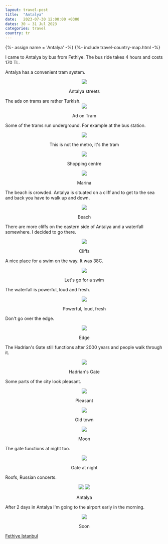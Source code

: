 ```yaml
---
layout: travel-post
title:  "Antalya"
date:   2023-07-30 12:00:00 +0300
dates: 30 – 31 Jul 2023
categories: travel
country: tr
---
```

{%- assign name = 'Antalya' -%}
{%- include travel-country-map.html -%}


I came to Antalya by bus from Fethiye. The bus ride takes 4 hours and costs 170 TL.

Antalya has a convenient tram system.
<center>
<img src="{{site.baseurl}}/assets/img/antalya/1.jpg" />
<p class="image-label">Antalya streets</p>
</center>
The ads on trams are rather Turkish.
<center>
<img src="{{site.baseurl}}/assets/img/antalya/2.jpg" />
<p class="image-label">Ad on Tram</p>
</center>

Some of the trams run underground. For example at the bus station.
<center>
<img src="{{site.baseurl}}/assets/img/antalya/3.jpg" />
<p class="image-label">This is not the metro, it's the tram</p>
</center>

<center>
<img src="{{site.baseurl}}/assets/img/antalya/4.jpg" />
<p class="image-label">Shopping centre</p>
</center>

<center>
<img src="{{site.baseurl}}/assets/img/antalya/5.jpg" />
<p class="image-label">Marina</p>
</center>

The beach is crowded. Antalya is situated on a cliff and to get to the sea and back you have to walk up and down.
<center>
<img src="{{site.baseurl}}/assets/img/antalya/6.jpg" />
<p class="image-label">Beach</p>
</center>

There are more cliffs on the eastern side of Antalya and a waterfall somewhere. I decided to go there.
<center>
<img src="{{site.baseurl}}/assets/img/antalya/7.jpg" />
<p class="image-label">Cliffs</p>
</center>

A nice place for a swim on the way. It was 38C.
<center>
<img src="{{site.baseurl}}/assets/img/antalya/7-1.jpg" />
<p class="image-label">Let's go for a swim</p>
</center>

The waterfall is powerful, loud and fresh.
<center>
<img src="{{site.baseurl}}/assets/img/antalya/8.jpg" />
<p class="image-label">Powerful, loud, fresh</p>
</center>

Don't go over the edge.
<center>
<img src="{{site.baseurl}}/assets/img/antalya/9.jpg" />
<p class="image-label">Edge</p>
</center>

The Hadrian's Gate still functions after 2000 years and people walk through it.
<center>
<img src="{{site.baseurl}}/assets/img/antalya/11.jpg" />
<p class="image-label">Hadrian's Gate</p>
</center>


Some parts of the city look pleasant.
<center>
<img src="{{site.baseurl}}/assets/img/antalya/10.jpg" />
<p class="image-label">Pleasant</p>
</center>

<center>
<img src="{{site.baseurl}}/assets/img/antalya/13.jpg" />
<p class="image-label">Old town</p>
</center>

<center>
<img src="{{site.baseurl}}/assets/img/antalya/14.jpg" />
<p class="image-label">Moon</p>
</center>

The gate functions at night too.
<center>
<img src="{{site.baseurl}}/assets/img/antalya/15.jpg" />
<p class="image-label">Gate at night</p>
</center>

Roofs, Russian concerts.
<center>
    <div class="side-by-side">
        <img src="{{site.baseurl}}/assets/img/antalya/16.jpg" />
        <img src="{{site.baseurl}}/assets/img/antalya/17.jpg" />
    </div>
    <p class="image-label">Antalya</p>
</center>

After 2 days in Antalya I'm going to the airport early in the morning.
<center>
<img src="{{site.baseurl}}/assets/img/antalya/18.jpg" />
<p class="image-label">Soon</p>
</center>

<a class="prev" href="/travel/2023/fethiye">
Fethiye
</a>
<a class="next" href="/travel/2023/istanbul">
Istanbul
</a>
